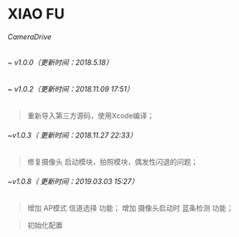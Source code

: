 # XIAO FU
######  CameraDrive 

###### ~ v1.0.0（更新时间：2018.5.18）

###### ~ v1.0.2（更新时间：2018.11.09 17:51）
>重新导入第三方源码，使用Xcode编译；

###### ~v1.0.3（ 更新时间：2018.11.27 22:33）
>修复摄像头 启动模块，拍照模块，偶发性闪退的问题；

###### ~v1.0.8（ 更新时间：2019.03.03 15:27）
>增加 AP模式 信道选择 功能；
>增加 摄像头启动时 蓝条检测 功能；

> 初始化配置

